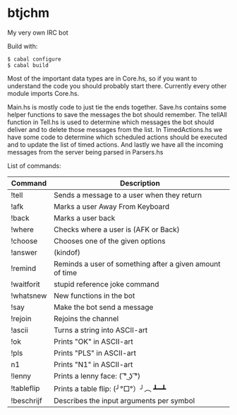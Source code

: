 btjchm
======

My very own IRC bot

Build with:
```
$ cabal configure
$ cabal build
```

Most of the important data types are in Core.hs, so if
you want to understand the code you should probably start there. 
Currently every other module imports Core.hs.

Main.hs is mostly code to just tie the ends together. Save.hs contains
some helper functions to save the messages the bot should remember.
The tellAll function in Tell.hs is used to determine which messages
the bot should deliver and to delete those messages from the list. In
TimedActions.hs we have some code to determine which scheduled
actions should be executed and to update the list of timed
actions. And lastly we have all the incoming messages from the server
being parsed in Parsers.hs

List of commands:

| Command    | Description                                               |
|------------|-----------------------------------------------------------|
| !tell      | Sends a message to a user when they return                |
| !afk       | Marks a user Away From Keyboard                           |
| !back      | Marks a user back                                         |
| !where     | Checks where a user is (AFK or Back)                      |
| !choose    | Chooses one of the given options                          |
| !answer    | (kindof)                                                  |
| !remind    | Reminds a user of something after a given amount of time  |
| !waitforit | stupid reference joke command                             |
| !whatsnew  | New functions in the bot                                  |
| !say       | Make the bot send a message                               |
| !rejoin    | Rejoins the channel                                       |
| !ascii     | Turns a string into ASCII-art                             |
| !ok        | Prints "OK" in ASCII-art                                  |
| !pls       | Prints "PLS" in ASCII-art                                 |
| n1         | Prints "N1" in ASCII-art                                  |
| !lenny     | Prints a lenny face:  ( ͡° ͜ʖ ͡°)                            |
| !tableflip | Prints a table flip: (╯°□°）╯︵ ┻━┻                       |
| !beschrijf | Describes the input arguments per symbol                  |
